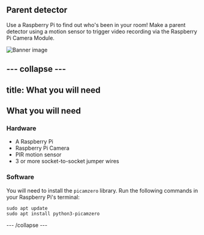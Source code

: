 ## Parent detector

Use a Raspberry Pi to find out who's been in your room! Make a parent detector using a motion sensor to trigger video recording via the Raspberry Pi Camera Module.

![Banner image](images/banner.png)

--- collapse ---
---
title: What you will need
---
## What you will need

### Hardware
- A Raspberry Pi
- Raspberry Pi Camera 
- PIR motion sensor 
- 3 or more socket-to-socket jumper wires

### Software
You will need to install the `picamzero` library. Run the following commands in your Raspberry Pi's terminal:

```
sudo apt update
sudo apt install python3-picamzero
```

--- /collapse ---

